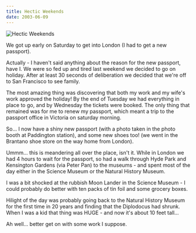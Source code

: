 ```yaml
---
title: Hectic Weekends
date: 2003-06-09
---
```


![Hectic Weekends](https://source.unsplash.com/DWyRC2juMgs/1600x900)

We got up early on Saturday to get into London (I had to get a new passport).

Actually - I haven't said anything about the reason for the new passport, have I. We were so fed up and tired last weekend we decided to go on holiday. After at least 30 seconds of deliberation we decided that we're off to San Francisco to see family.

The most amazing thing was discovering that both my work and my wife's work approved the holiday! By the end of Tuesday we had everything in place to go, and by Wednesday the tickets were booked. The only thing that remained was for me to renew my passport, which meant a trip to the passport office in Victoria on saturday morning.

So... I now have a shiny new passport (with a photo taken in the photo booth at Paddington station), and some new shoes too! (we went in the Brantano shoe store on the way home from London).

Ummm... this is meandering all over the place, isn't it. While in London we had 4 hours to wait for the passport, so had a walk through Hyde Park and Kensington Gardens (via Peter Pan) to the museums - and spent most of the day either in the Science Museum or the Natural History Museum.

I was a bit shocked at the rubbish Moon Lander in the Science Museum - I could probably do better with ten packs of tin foil and some grocery boxes.

Hilight of the day was probably going back to the Natural History Museum for the first time in 20 years and finding that the Diplodocus had shrunk. When I was a kid that thing was HUGE - and now it's about 10 feet tall...

Ah well... better get on with some work I suppose.